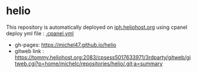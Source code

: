 # helio

This repository is automatically deployed on [iph.heliohost.org](https://iph.heliohost.org) using cpanel deploy yml file : [.cpanel.yml][1]

* gh-pages: <https://michel47.github.io/helio>
* gitweb link : <https://tommy.heliohost.org:2083/cpsess5017633971/3rdparty/gitweb/gitweb.cgi?p=home/michelc/repositories/helio/.git;a=summary>

[1]: https://tommy.heliohost.org:2083/cpsess5017633971/3rdparty/gitweb/gitweb.cgi?p=home/michelc/repositories/helio/.git;a=blob;f=.cpanel.yml;h=5da0a4bbee0292d4769b77e44dbd529134c3933f;hb=bba60c87dcdb924ea48eab4b9720eae8f91a7951

